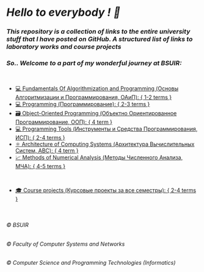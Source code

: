 # _Hello to everybody ! 👋_

### _This repository is a collection of links to the entire university stuff that I have posted on GitHub. A structured list of links to laboratory works and course projects_  
### _So.. Welcome to a part of my wonderful journey at BSUIR:_  
&nbsp;  

* [💻 Fundamentals Of Algorithmization and Programming (Основы Алгоритмизации и Программирования, ОАиП): { 1-2 terms }](https://github.com/user-of-github/BSUIR_Labs_Algorithmization-and-programming)  
* [💻 Programming (Программирование): { 2-3 terms }](https://github.com/user-of-github/BSUIR_Labs_Programming)  
* [🗃 Object-Oriented Programming (Объектно Ориентированное Программирование, ООП): { 4 term }](https://github.com/user-of-github/BSUIR_Labs_Object-oriented-programming)  
* [💻 Programming Tools (Инструменты и Средства Программирования, ИСП): { 2-4 terms }](https://github.com/user-of-github/BSUIR_Labs_Programming-tools)  
* [⚛ Architecture of Computing Systems (Архитектура Вычислительных Систем, АВС): { 4 term }](https://github.com/user-of-github/BSUIR_Labs_Architecture-of-computing-systems)  
* [📈 Methods of Numerical Analysis (Методы Численного Анализа, МЧА): { 4-5 terms }](https://github.com/user-of-github/BSUIR_Labs_Methods-of-numerical-analysis)  

&nbsp;  

* [🎓 Course projects (Курсовые проекты за все семестры): { 2-4 terms }](https://github.com/user-of-github/BSUIR_course-projects)  

&nbsp;  

###### © BSUIR
###### © Faculty of Computer Systems and Networks
###### © Computer Science and Programming Technologies (Informatics)
